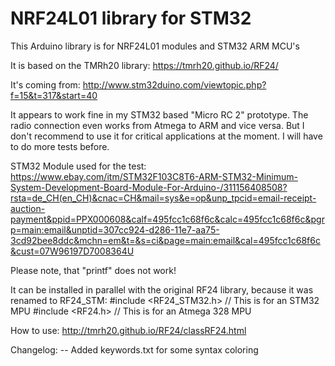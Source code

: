 # NRF24L01 library for STM32

This Arduino library is for NRF24L01 modules and STM32 ARM MCU's

It is based on the TMRh20 library: https://tmrh20.github.io/RF24/

It's coming from: http://www.stm32duino.com/viewtopic.php?f=15&t=317&start=40

It appears to work fine in my STM32 based "Micro RC 2" prototype. The radio connection even works from Atmega to ARM and vice versa. But I don't recommend to use it for critical applications at the moment. I will have to do more tests before.

STM32 Module used for the test: https://www.ebay.com/itm/STM32F103C8T6-ARM-STM32-Minimum-System-Development-Board-Module-For-Arduino-/311156408508?rsta=de_CH(en_CH)&cnac=CH&mail=sys&e=op&unp_tpcid=email-receipt-auction-payment&ppid=PPX000608&calf=495fcc1c68f6c&calc=495fcc1c68f6c&pgrp=main:email&unptid=307cc924-d286-11e7-aa75-3cd92bee8ddc&mchn=em&t=&s=ci&page=main:email&cal=495fcc1c68f6c&cust=07W96197D7008364U

Please note, that "printf" does not work!

It can be installed in parallel with the original RF24 library, because it was renamed to RF24_STM:
#include <RF24_STM32.h> // This is for an STM32 MPU
#include <RF24.h> // This is for an Atmega 328 MPU

How to use: http://tmrh20.github.io/RF24/classRF24.html

Changelog:
-- Added keywords.txt for some syntax coloring

